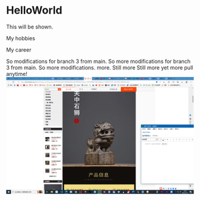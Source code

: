 # HelloWorld
This will be shown.

My hobbies

My career

So modifications for branch 3 from main.
So more modifications for branch 3 from main.
So more modifications.
more.
Still more
Still more
yet more
pull anytime!
![lion pic](屏幕截图(7).png)
